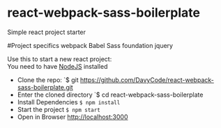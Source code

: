 # react-webpack-sass-boilerplate

Simple react project starter

#Project specifics
webpack
Babel
Sass
foundation
jquery

Use this to start a new react project:  
You need to have [NodeJS](https://nodejs.org) installed  
- Clone the repo: `$ git https://github.com/DavyCode/react-webpack-sass-boilerplate.git
- Enter the cloned directory `$ cd react-webpack-sass-boilerplate
- Install Dependencies `$ npm install`
- Start the project `$ npm start`
- Open in Browser [http://localhost:3000](http://localhost:3000)
